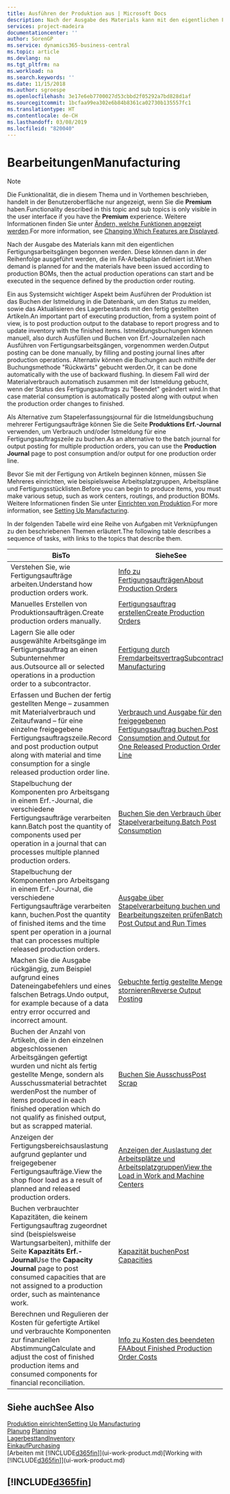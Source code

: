 ```yaml
---
title: Ausführen der Produktion aus | Microsoft Docs
description: Nach der Ausgabe des Materials kann mit den eigentlichen Fertigungsarbeitsgängen begonnen werden. Diese können dann in der Reihenfolge ausgeführt werden, die im FA-Arbeitsplan definiert ist.
services: project-madeira
documentationcenter: ''
author: SorenGP
ms.service: dynamics365-business-central
ms.topic: article
ms.devlang: na
ms.tgt_pltfrm: na
ms.workload: na
ms.search.keywords: ''
ms.date: 11/15/2018
ms.author: sgroespe
ms.openlocfilehash: 3e17e6eb7700027d53cbbd2f05292a7bd828d1af
ms.sourcegitcommit: 1bcfaa99ea302e6b84b8361ca02730b135557fc1
ms.translationtype: HT
ms.contentlocale: de-CH
ms.lasthandoff: 03/08/2019
ms.locfileid: "820040"
---
```

# <a name="manufacturing"></a><span data-ttu-id="c8507-103">Bearbeitungen</span><span class="sxs-lookup"><span data-stu-id="c8507-103">Manufacturing</span></span>
> [!NOTE]
> <span data-ttu-id="c8507-104">Die Funktionalität, die in diesem Thema und in Vorthemen beschrieben, handelt in der Benutzeroberfläche nur angezeigt, wenn Sie die **Premium** haben.</span><span class="sxs-lookup"><span data-stu-id="c8507-104">Functionality described in this topic and sub topics is only visible in the user interface if you have the **Premium** experience.</span></span> <span data-ttu-id="c8507-105">Weitere Informationen finden Sie unter [Ändern, welche Funktionen angezeigt werden](ui-experiences.md).</span><span class="sxs-lookup"><span data-stu-id="c8507-105">For more information, see [Changing Which Features are Displayed](ui-experiences.md).</span></span>

<span data-ttu-id="c8507-106">Nach der Ausgabe des Materials kann mit den eigentlichen Fertigungsarbeitsgängen begonnen werden. Diese können dann in der Reihenfolge ausgeführt werden, die im FA-Arbeitsplan definiert ist.</span><span class="sxs-lookup"><span data-stu-id="c8507-106">When demand is planned for and the materials have been issued according to production BOMs, then the actual production operations can start and be executed in the sequence defined by the production order routing.</span></span>  

<span data-ttu-id="c8507-107">Ein aus Systemsicht wichtiger Aspekt beim Ausführen der Produktion ist das Buchen der Istmeldung in die Datenbank, um den Status zu melden, sowie das Aktualisieren des Lagerbestands mit den fertig gestellten Artikeln.</span><span class="sxs-lookup"><span data-stu-id="c8507-107">An important part of executing production, from a system point of view, is to post production output to the database to report progress and to update inventory with the finished items.</span></span> <span data-ttu-id="c8507-108">Istmeldungsbuchungen können manuell, also durch Ausfüllen und Buchen von Erf.-Journalzeilen nach Ausführen von Fertigungsarbeitsgängen, vorgenommen werden.</span><span class="sxs-lookup"><span data-stu-id="c8507-108">Output posting can be done manually, by filling and posting journal lines after production operations.</span></span> <span data-ttu-id="c8507-109">Alternativ können die Buchungen auch mithilfe der Buchungsmethode "Rückwärts" gebucht werden.</span><span class="sxs-lookup"><span data-stu-id="c8507-109">Or, it can be done automatically with the use of backward flushing.</span></span> <span data-ttu-id="c8507-110">In diesem Fall wird der Materialverbrauch automatisch zusammen mit der Istmeldung gebucht, wenn der Status des Fertigungsauftrags zu "Beendet" geändert wird.</span><span class="sxs-lookup"><span data-stu-id="c8507-110">In that case material consumption is automatically posted along with output when the production order changes to finished.</span></span>  

<span data-ttu-id="c8507-111">Als Alternative zum Stapelerfassungsjournal für die Istmeldungsbuchung mehrerer Fertigungsaufträge können Sie die Seite **Produktions Erf.-Journal** verwenden, um Verbrauch und/oder Istmeldung für eine Fertigungsauftragszeile zu buchen.</span><span class="sxs-lookup"><span data-stu-id="c8507-111">As an alternative to the batch journal for output posting for multiple production orders, you can use the **Production Journal** page to post consumption and/or output for one production order line.</span></span>

<span data-ttu-id="c8507-112">Bevor Sie mit der Fertigung von Artikeln beginnen können, müssen Sie Mehreres einrichten, wie beispielsweise Arbeitsplatzgruppen, Arbeitspläne und Fertigungsstücklisten.</span><span class="sxs-lookup"><span data-stu-id="c8507-112">Before you can begin to produce items, you must make various setup, such as work centers, routings, and production BOMs.</span></span> <span data-ttu-id="c8507-113">Weitere Informationen finden Sie unter [Einrichten von Produktion](production-configure-production-processes.md).</span><span class="sxs-lookup"><span data-stu-id="c8507-113">For more information, see [Setting Up Manufacturing](production-configure-production-processes.md).</span></span>

<span data-ttu-id="c8507-114">In der folgenden Tabelle wird eine Reihe von Aufgaben mit Verknüpfungen zu den beschriebenen Themen erläutert.</span><span class="sxs-lookup"><span data-stu-id="c8507-114">The following table describes a sequence of tasks, with links to the topics that describe them.</span></span>   

|<span data-ttu-id="c8507-115">**Bis**</span><span class="sxs-lookup"><span data-stu-id="c8507-115">**To**</span></span>|<span data-ttu-id="c8507-116">**Siehe**</span><span class="sxs-lookup"><span data-stu-id="c8507-116">**See**</span></span>|  
|------------|-------------|  
|<span data-ttu-id="c8507-117">Verstehen Sie, wie Fertigungsaufträge arbeiten.</span><span class="sxs-lookup"><span data-stu-id="c8507-117">Understand how production orders work.</span></span>|[<span data-ttu-id="c8507-118">Info zu Fertigungsaufträgen</span><span class="sxs-lookup"><span data-stu-id="c8507-118">About Production Orders</span></span>](production-about-production-orders.md)|
|<span data-ttu-id="c8507-119">Manuelles Erstellen von Produktionsaufträgen.</span><span class="sxs-lookup"><span data-stu-id="c8507-119">Create production orders manually.</span></span>|[<span data-ttu-id="c8507-120">Fertigungsauftrag erstellen</span><span class="sxs-lookup"><span data-stu-id="c8507-120">Create Production Orders</span></span>](production-how-to-create-production-orders.md)|
|<span data-ttu-id="c8507-121">Lagern Sie alle oder ausgewählte Arbeitsgänge im Fertigungsauftrag an einen Subunternehmer aus.</span><span class="sxs-lookup"><span data-stu-id="c8507-121">Outsource all or selected operations in a production order to a subcontractor.</span></span>|[<span data-ttu-id="c8507-122">Fertigung durch Fremdarbeitsvertrag</span><span class="sxs-lookup"><span data-stu-id="c8507-122">Subcontract Manufacturing</span></span>](production-how-to-subcontract-manufacturing.md)|
|<span data-ttu-id="c8507-123">Erfassen und Buchen der fertig gestellten Menge – zusammen mit Materialverbrauch und Zeitaufwand – für eine einzelne freigegebene Fertigungsauftragszeile.</span><span class="sxs-lookup"><span data-stu-id="c8507-123">Record and post production output along with material and time consumption for a single released production order line.</span></span>|[<span data-ttu-id="c8507-124">Verbrauch und Ausgabe für den freigegebenen Fertigungsauftrag buchen.</span><span class="sxs-lookup"><span data-stu-id="c8507-124">Post Consumption and Output for One Released Production Order Line</span></span>](production-how-to-register-consumption-and-output.md)|  
|<span data-ttu-id="c8507-125">Stapelbuchung der Komponenten pro Arbeitsgang in einem Erf.-Journal, die verschiedene Fertigungsaufträge verarbeiten kann.</span><span class="sxs-lookup"><span data-stu-id="c8507-125">Batch post the quantity of components used per operation in a journal that can processes multiple planned production orders.</span></span>|[<span data-ttu-id="c8507-126">Buchen Sie den Verbrauch über Stapelverarbeitung.</span><span class="sxs-lookup"><span data-stu-id="c8507-126">Batch Post Consumption</span></span>](production-how-to-post-consumption.md)|
|<span data-ttu-id="c8507-127">Stapelbuchung der Komponenten pro Arbeitsgang in einem Erf.-Journal, die verschiedene Fertigungsaufträge verarbeiten kann, buchen.</span><span class="sxs-lookup"><span data-stu-id="c8507-127">Post the quantity of finished items and the time spent per operation in a journal that can processes multiple released production orders.</span></span>|[<span data-ttu-id="c8507-128">Ausgabe über Stapelverarbeitung buchen und Bearbeitungszeiten prüfen</span><span class="sxs-lookup"><span data-stu-id="c8507-128">Batch Post Output and Run Times</span></span>](production-how-to-post-output-quantity.md)|
|<span data-ttu-id="c8507-129">Machen Sie die Ausgabe rückgängig, zum Beispiel aufgrund eines Dateneingabefehlers und eines falschen Betrags.</span><span class="sxs-lookup"><span data-stu-id="c8507-129">Undo output, for example because of a data entry error occurred and incorrect amount.</span></span>  |[<span data-ttu-id="c8507-130">Gebuchte fertig gestellte Menge stornieren</span><span class="sxs-lookup"><span data-stu-id="c8507-130">Reverse Output Posting</span></span>](production-how-to-reverse-output-posting.md)|  
|<span data-ttu-id="c8507-131">Buchen der Anzahl von Artikeln, die in den einzelnen abgeschlossenen Arbeitsgängen gefertigt wurden und nicht als fertig gestellte Menge, sondern als Ausschussmaterial betrachtet werden</span><span class="sxs-lookup"><span data-stu-id="c8507-131">Post the number of items produced in each finished operation which do not qualify as finished output, but as scrapped material.</span></span>|[<span data-ttu-id="c8507-132">Buchen Sie Ausschuss</span><span class="sxs-lookup"><span data-stu-id="c8507-132">Post Scrap</span></span>](production-how-to-post-scrap.md)|
|<span data-ttu-id="c8507-133">Anzeigen der Fertigungsbereichsauslastung aufgrund geplanter und freigegebener Fertigungsaufträge.</span><span class="sxs-lookup"><span data-stu-id="c8507-133">View the shop floor load as a result of planned and released production orders.</span></span>|[<span data-ttu-id="c8507-134">Anzeigen der Auslastung der Arbeitsplätze und Arbeitsplatzgruppen</span><span class="sxs-lookup"><span data-stu-id="c8507-134">View the Load in Work and Machine Centers</span></span>](production-how-to-view-the-load-on-work-centers.md)|      
|<span data-ttu-id="c8507-135">Buchen verbrauchter Kapazitäten, die keinem Fertigungsauftrag zugeordnet sind (beispielsweise Wartungsarbeiten), mithilfe der Seite **Kapazitäts Erf.-Journal**</span><span class="sxs-lookup"><span data-stu-id="c8507-135">Use the **Capacity Journal** page to post consumed capacities that are not assigned to a production order, such as maintenance work.</span></span>|[<span data-ttu-id="c8507-136">Kapazität buchen</span><span class="sxs-lookup"><span data-stu-id="c8507-136">Post Capacities</span></span>](production-how-to-post-capacities.md)|  
|<span data-ttu-id="c8507-137">Berechnen und Regulieren der Kosten für gefertigte Artikel und verbrauchte Komponenten zur finanziellen Abstimmung</span><span class="sxs-lookup"><span data-stu-id="c8507-137">Calculate and adjust the cost of finished production items and consumed components for financial reconciliation.</span></span>|[<span data-ttu-id="c8507-138">Info zu Kosten des beendeten FA</span><span class="sxs-lookup"><span data-stu-id="c8507-138">About Finished Production Order Costs</span></span>](finance-about-finished-production-order-costs.md)|  

## <a name="see-also"></a><span data-ttu-id="c8507-139">Siehe auch</span><span class="sxs-lookup"><span data-stu-id="c8507-139">See Also</span></span>  
[<span data-ttu-id="c8507-140">Produktion einrichten</span><span class="sxs-lookup"><span data-stu-id="c8507-140">Setting Up Manufacturing</span></span>](production-configure-production-processes.md)  
<span data-ttu-id="c8507-141">[Planung](production-planning.md)    </span><span class="sxs-lookup"><span data-stu-id="c8507-141">[Planning](production-planning.md)    </span></span>  
[<span data-ttu-id="c8507-142">Lagerbesttand</span><span class="sxs-lookup"><span data-stu-id="c8507-142">Inventory</span></span>](inventory-manage-inventory.md)  
[<span data-ttu-id="c8507-143">Einkauf</span><span class="sxs-lookup"><span data-stu-id="c8507-143">Purchasing</span></span>](purchasing-manage-purchasing.md)  
<span data-ttu-id="c8507-144">[Arbeiten mit [!INCLUDE[d365fin](includes/d365fin_md.md)]](ui-work-product.md)</span><span class="sxs-lookup"><span data-stu-id="c8507-144">[Working with [!INCLUDE[d365fin](includes/d365fin_md.md)]](ui-work-product.md)</span></span>

## [!INCLUDE[d365fin](includes/free_trial_md.md)]  
